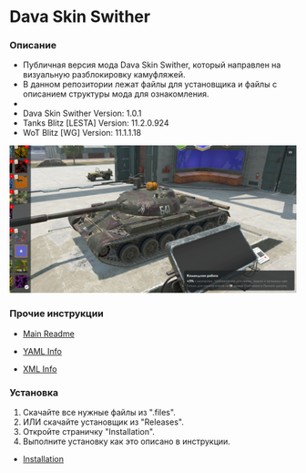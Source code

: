 # Dava Skin Swither
### Описание
* Публичная версия мода Dava Skin Swither, который направлен на визуальную разблокировку камуфляжей.
* В данном репозитории лежат файлы для установщика и файлы с описанием структуры мода для ознакомления.
* 
* Dava Skin Swither Version: 1.0.1
* Tanks Blitz [LESTA] Version: 11.2.0.924
* WoT Blitz [WG] Version: 11.1.1.18

![](.info/media/1.png)

### Прочие инструкции
* [Main Readme](.info/local/README.TXT)

* [YAML Info](.info/local/YAML.YAML)

* [XML Info](.info/local/XML.XML)

### Установка
1. Скачайте все нужные файлы из ".files".
2. ИЛИ скачайте установщик из "Releases".
3. Откройте страничку "Installation".
4. Выполните установку как это описано в инструкции.

* [Installation](.info/local/INSTALLATION.TXT)
